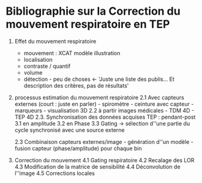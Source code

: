 Bibliographie sur la Correction du mouvement respiratoire en TEP
================================================================

1. Effet du mouvement respiratoire
    - mouvement : XCAT modèle illustration
    - localisation
    - contraste / quantif
    - volume
    - détection - peu de choses <- 'Juste une liste des publis... Et description des critères, pas de résultats'

2. processus estimation du mouvement respiratoire
    2.1 Avec capteurs externes (court : juste en parler)
        - spiromètre
        - ceinture avec capteur
        - marqueurs
        - visualisation 3D
    2.2 à partir images médicales
        - TDM 4D
        - TEP 4D
    2.3. Synchronisation des données acquises TEP : pendant-post
        3.1 en amplitude
        3.2 en Phase
        3.3 Gating
        -> sélection d''une partie du cycle synchronisé avec une source externe

    2.3 Combinaison capteurs externes/image
        - génération d''un modèle
        - fusion capteur (phase/amplitude) pour chaque bin 

4. Correction du mouvement
    4.1 Gating respiratoire
    4.2 Recalage des LOR 
    4.3 Modification de la matrice de sensibilité
    4.4 Déconvolution de l''image
    4.5 Corrections locales
